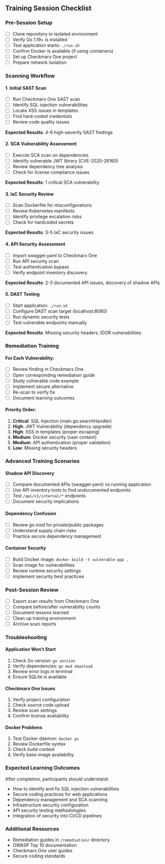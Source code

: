## Training Session Checklist

### Pre-Session Setup
- [ ] Clone repository to isolated environment
- [ ] Verify Go 1.19+ is installed
- [ ] Test application starts: `./run.sh`
- [ ] Confirm Docker is available (if using containers)
- [ ] Set up Checkmarx One project
- [ ] Prepare network isolation

### Scanning Workflow

#### 1. Initial SAST Scan
- [ ] Run Checkmarx One SAST scan
- [ ] Identify SQL injection vulnerabilities
- [ ] Locate XSS issues in templates
- [ ] Find hard-coded credentials
- [ ] Review code quality issues

**Expected Results**: 4-6 high-severity SAST findings

#### 2. SCA Vulnerability Assessment
- [ ] Execute SCA scan on dependencies
- [ ] Identify vulnerable JWT library (CVE-2020-26160)
- [ ] Review dependency tree analysis
- [ ] Check for license compliance issues

**Expected Results**: 1 critical SCA vulnerability

#### 3. IaC Security Review
- [ ] Scan Dockerfile for misconfigurations
- [ ] Review Kubernetes manifests
- [ ] Identify privilege escalation risks
- [ ] Check for hardcoded secrets

**Expected Results**: 3-5 IaC security issues

#### 4. API Security Assessment
- [ ] Import swagger.yaml to Checkmarx One
- [ ] Run API security scan
- [ ] Test authentication bypass
- [ ] Verify endpoint inventory discovery

**Expected Results**: 2-3 documented API issues, discovery of shadow APIs

#### 5. DAST Testing
- [ ] Start application: `./run.sh`
- [ ] Configure DAST scan target (localhost:8080)
- [ ] Run dynamic security tests
- [ ] Test vulnerable endpoints manually

**Expected Results**: Missing security headers, IDOR vulnerabilities

### Remediation Training

#### For Each Vulnerability:
- [ ] Review finding in Checkmarx One
- [ ] Open corresponding remediation guide
- [ ] Study vulnerable code example
- [ ] Implement secure alternative
- [ ] Re-scan to verify fix
- [ ] Document learning outcomes

#### Priority Order:
1. **Critical**: SQL Injection (main.go:searchHandler)
2. **High**: JWT Vulnerability (dependency upgrade)
3. **High**: XSS in templates (proper escaping)
4. **Medium**: Docker security (user context)
5. **Medium**: API authentication (proper validation)
6. **Low**: Missing security headers

### Advanced Training Scenarios

#### Shadow API Discovery
- [ ] Compare documented APIs (swagger.yaml) vs running application
- [ ] Use API inventory tools to find undocumented endpoints
- [ ] Test `/api/v1/internal/*` endpoints
- [ ] Document security implications

#### Dependency Confusion
- [ ] Review go.mod for private/public packages
- [ ] Understand supply chain risks
- [ ] Practice secure dependency management

#### Container Security
- [ ] Build Docker image: `docker build -t vulnerable-app .`
- [ ] Scan image for vulnerabilities
- [ ] Review runtime security settings
- [ ] Implement security best practices

### Post-Session Review
- [ ] Export scan results from Checkmarx One
- [ ] Compare before/after vulnerability counts
- [ ] Document lessons learned
- [ ] Clean up training environment
- [ ] Archive scan reports

### Troubleshooting

#### Application Won't Start
1. Check Go version: `go version`
2. Verify dependencies: `go mod download`
3. Review error logs in terminal
4. Ensure SQLite is available

#### Checkmarx One Issues
1. Verify project configuration
2. Check source code upload
3. Review scan settings
4. Confirm license availability

#### Docker Problems
1. Test Docker daemon: `docker ps`
2. Review Dockerfile syntax
3. Check build context
4. Verify base image availability

### Expected Learning Outcomes

After completion, participants should understand:
- How to identify and fix SQL injection vulnerabilities
- Secure coding practices for web applications
- Dependency management and SCA scanning
- Infrastructure security configuration
- API security testing methodologies
- Integration of security into CI/CD pipelines

### Additional Resources
- Remediation guides in `/remediation/` directory
- OWASP Top 10 documentation
- Checkmarx One user guides
- Secure coding standards
